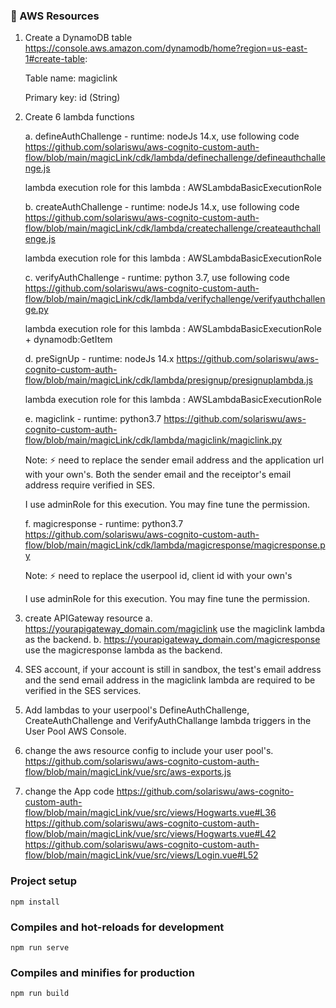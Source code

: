 ### :bread: AWS Resources 
1. Create a DynamoDB table
https://console.aws.amazon.com/dynamodb/home?region=us-east-1#create-table:

    Table name: magiclink
    
    Primary key: id (String)

2. Create 6 lambda functions

    a. defineAuthChallenge - runtime: nodeJs 14.x, use following code
    https://github.com/solariswu/aws-cognito-custom-auth-flow/blob/main/magicLink/cdk/lambda/definechallenge/defineauthchallenge.js

    lambda execution role for this lambda : AWSLambdaBasicExecutionRole

    b. createAuthChallenge - runtime: nodeJs 14.x, use following code
    https://github.com/solariswu/aws-cognito-custom-auth-flow/blob/main/magicLink/cdk/lambda/createchallenge/createauthchallenge.js

    lambda execution role for this lambda : AWSLambdaBasicExecutionRole

    c. verifyAuthChallenge - runtime: python 3.7, use following code
    https://github.com/solariswu/aws-cognito-custom-auth-flow/blob/main/magicLink/cdk/lambda/verifychallenge/verifyauthchallenge.py

    lambda execution role for this lambda : AWSLambdaBasicExecutionRole + dynamodb:GetItem


    d. preSignUp - runtime: nodeJs 14.x
    https://github.com/solariswu/aws-cognito-custom-auth-flow/blob/main/magicLink/cdk/lambda/presignup/presignuplambda.js

    lambda execution role for this lambda : AWSLambdaBasicExecutionRole

    e. magiclink - runtime: python3.7
    https://github.com/solariswu/aws-cognito-custom-auth-flow/blob/main/magicLink/cdk/lambda/magiclink/magiclink.py

    Note: :zap: need to replace the sender email address and the application url with your own's.
    Both the sender email and the receiptor's email address require verified in SES. 

    I use adminRole for this execution. You may fine tune the permission. 

    f. magicresponse - runtime: python3.7
    https://github.com/solariswu/aws-cognito-custom-auth-flow/blob/main/magicLink/cdk/lambda/magicresponse/magicresponse.py

    Note: :zap: need to replace the userpool id, client id with your own's
    
    I use adminRole for this execution. You may fine tune the permission. 


3. create APIGateway resource
    a. https://yourapigateway_domain.com/magiclink
    use the magiclink lambda as the backend. 
    b. https://yourapigateway_domain.com/magicresponse
    use the magicresponse lambda as the backend. 

4. SES account, if your account is still in sandbox, the test's email address and the send email address in the magiclink lambda are required to be verified in the SES services. 

5. Add lambdas to your userpool's DefineAuthChallenge, CreateAuthChallenge and VerifyAuthChallange lambda triggers in the User Pool AWS Console. 

6. change the aws resource config to include your user pool's. 
https://github.com/solariswu/aws-cognito-custom-auth-flow/blob/main/magicLink/vue/src/aws-exports.js

7. change the App code
https://github.com/solariswu/aws-cognito-custom-auth-flow/blob/main/magicLink/vue/src/views/Hogwarts.vue#L36
https://github.com/solariswu/aws-cognito-custom-auth-flow/blob/main/magicLink/vue/src/views/Hogwarts.vue#L42
https://github.com/solariswu/aws-cognito-custom-auth-flow/blob/main/magicLink/vue/src/views/Login.vue#L52


### Project setup
```
npm install
```
### Compiles and hot-reloads for development
```
npm run serve
```

### Compiles and minifies for production
```
npm run build
```
